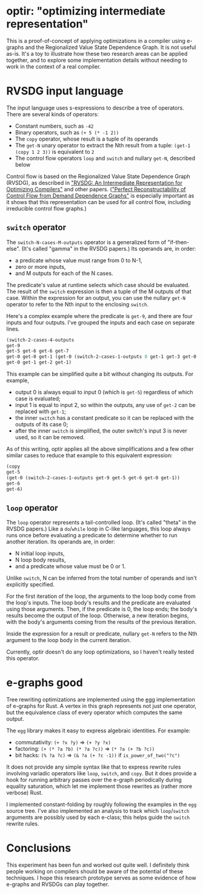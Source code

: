 # optir: "optimizing intermediate representation"

This is a proof-of-concept of applying optimizations in a compiler using
e-graphs and the Regionalized Value State Dependence Graph. It is not
useful as-is. It's a toy to illustrate how these two research areas can
be applied together, and to explore some implementation details without
needing to work in the context of a real compiler.

# RVSDG input language

The input language uses s-expressions to describe a tree of operators.
There are several kinds of operators:

- Constant numbers, such as `-42`
- Binary operators, such as `(+ 5 (* -1 2))`
- The `copy` operator, whose result is a tuple of its operands
- The `get-N` unary operator to extract the Nth result from a tuple:
  `(get-1 (copy 1 2 3))` is equivalent to `2`
- The control flow operators `loop` and `switch` and nullary `get-N`,
  described below

Control flow is based on the Regionalized Value State Dependence Graph
(RVSDG), as described in ["RVSDG: An Intermediate Representation for
Optimizing Compilers"][rvsdg-2020] and other papers. (["Perfect
Reconstructability of Control Flow from Demand Dependence
Graphs"][control-flow] is especially important as it shows that this
representation can be used for all control flow, including irreducible
control flow graphs.)

[rvsdg-2020]: https://arxiv.org/abs/1912.05036
[control-flow]: https://citeseerx.ist.psu.edu/viewdoc/summary?doi=10.1.1.687.6305

## `switch` operator

The `switch-N-cases-M-outputs` operator is a generalized form of
"if-then-else". (It's called "gamma" in the RVSDG papers.) Its operands
are, in order:

- a predicate whose value must range from 0 to N-1,
- zero or more inputs,
- and M outputs for each of the N cases.

The predicate's value at runtime selects which case should be evaluated.
The result of the `switch` expression is then a tuple of the M outputs
of that case. Within the expression for an output, you can use the
nullary `get-N` operator to refer to the Nth input to the enclosing
`switch`.

Here's a complex example where the predicate is `get-9`, and there are
four inputs and four outputs. I've grouped the inputs and each case on
separate lines.

```lisp
(switch-2-cases-4-outputs
get-9
get-5 get-6 get-6 get-7
get-0 get-0 get-1 (get-0 (switch-2-cases-1-outputs 0 get-1 get-3 get-0 get-1))
get-0 get-1 get-2 get-1)
```

This example can be simplified quite a bit without changing its outputs.
For example,

- output 0 is always equal to input 0 (which is `get-5`) regardless of
  which case is evaluated;
- input 1 is equal to input 2, so within the outputs, any use of `get-2`
  can be replaced with `get-1`;
- the inner `switch` has a constant predicate so it can be replaced with
  the outputs of its case 0;
- after the inner `switch` is simplified, the outer switch's input 3 is
  never used, so it can be removed.

As of this writing, optir applies all the above simplifications and a
few other similar cases to reduce that example to this equivalent
expression:

```lisp
(copy
get-5
(get-0 (switch-2-cases-1-outputs get-9 get-5 get-6 get-0 get-1))
get-6
get-6)
```

## `loop` operator

The `loop` operator represents a tail-controlled loop. (It's called
"theta" in the RVSDG papers.) Like a `do`/`while` loop in C-like
languages, this loop always runs once before evaluating a predicate to
determine whether to run another iteration. Its operands are, in order:

- N initial loop inputs,
- N loop body results,
- and a predicate whose value must be 0 or 1.

Unlike `switch`, N can be inferred from the total number of operands and
isn't explicitly specified.

For the first iteration of the loop, the arguments to the loop body come
from the loop's inputs. The loop body's results and the predicate are
evaluated using those arguments. Then, if the predicate is 0, the loop
ends; the body's results become the output of the loop. Otherwise, a new
iteration begins, with the body's arguments coming from the results of
the previous iteration.

Inside the expression for a result or predicate, nullary `get-N` refers
to the Nth argument to the loop body in the current iteration.

Currently, optir doesn't do any loop optimizations, so I haven't really
tested this operator.

# e-graphs good

Tree rewriting optimizations are implemented using the [egg][]
implementation of e-graphs for Rust. A vertex in this graph represents
not just one operator, but the equivalence class of every operator which
computes the same output.

[egg]: https://egraphs-good.github.io/

The `egg` library makes it easy to express algebraic identities. For
example:

- commutativity: `(+ ?x ?y)` &rArr; `(+ ?y ?x)`
- factoring: `(+ (* ?a ?b) (* ?a ?c))` &rArr; `(* ?a (+ ?b ?c))`
- bit hacks: `(% ?a ?c)` &rArr; `(& ?a (+ ?c -1))` if `is_power_of_two("?c")`

It does not provide any simple syntax like that to express rewrite rules
involving variadic operators like `loop`, `switch`, and `copy`. But it
does provide a hook for running arbitrary passes over the e-graph
periodically during equality saturation, which let me implement those
rewrites as (rather more verbose) Rust.

I implemented constant-folding by roughly following the examples in the
`egg` source tree. I've also implemented an analysis to track which
`loop`/`switch` arguments are possibly used by each e-class; this helps
guide the `switch` rewrite rules.

# Conclusions

This experiment has been fun and worked out quite well. I definitely
think people working on compilers should be aware of the potential of
these techniques. I hope this research prototype serves as some evidence
of how e-graphs and RVSDGs can play together.
